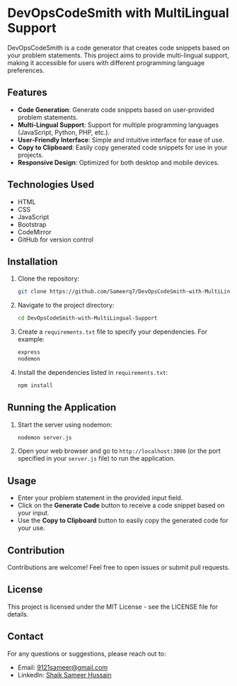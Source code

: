 # DevOpsCodeSmith with MultiLingual Support

DevOpsCodeSmith is a code generator that creates code snippets based on your problem statements. This project aims to provide multi-lingual support, making it accessible for users with different programming language preferences.

## Features

- **Code Generation**: Generate code snippets based on user-provided problem statements.
- **Multi-Lingual Support**: Support for multiple programming languages (JavaScript, Python, PHP, etc.).
- **User-Friendly Interface**: Simple and intuitive interface for ease of use.
- **Copy to Clipboard**: Easily copy generated code snippets for use in your projects.
- **Responsive Design**: Optimized for both desktop and mobile devices.

## Technologies Used

- HTML
- CSS
- JavaScript
- Bootstrap
- CodeMirror
- GitHub for version control

## Installation

1. Clone the repository:
   ```bash
   git clone https://github.com/Sameerq7/DevOpsCodeSmith-with-MultiLingual-Support.git
   ```

2. Navigate to the project directory:
   ```bash
   cd DevOpsCodeSmith-with-MultiLingual-Support
   ```

3. Create a `requirements.txt` file to specify your dependencies. For example:
   ```bash
   express
   nodemon
   ```

4. Install the dependencies listed in `requirements.txt`:
   ```bash
   npm install
   ```

## Running the Application

1. Start the server using nodemon:
   ```bash
   nodemon server.js
   ```

2. Open your web browser and go to `http://localhost:3000` (or the port specified in your `server.js` file) to run the application.

## Usage

- Enter your problem statement in the provided input field.
- Click on the **Generate Code** button to receive a code snippet based on your input.
- Use the **Copy to Clipboard** button to easily copy the generated code for your use.

## Contribution

Contributions are welcome! Feel free to open issues or submit pull requests.

## License

This project is licensed under the MIT License - see the LICENSE file for details.

## Contact

For any questions or suggestions, please reach out to:

- Email: [9121sameer@gmail.com](mailto:9121sameer@gmail.com)
- LinkedIn: [Shaik Sameer Hussain](https://www.linkedin.com/in/shaik-sameer-hussain-b88323250)
